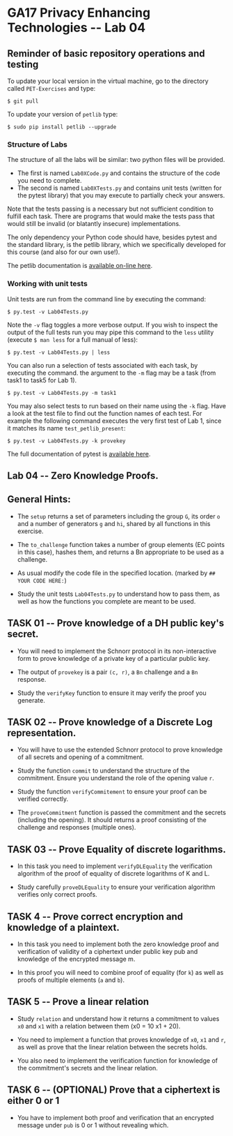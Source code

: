 # GA17 Privacy Enhancing Technologies -- Lab 04

## Reminder of basic repository operations and testing

To update your local version in the virtual machine, go to the directory called `PET-Exercises` and type:

    $ git pull

To update your version of `petlib` type:

	$ sudo pip install petlib --upgrade

### Structure of Labs
The structure of all the labs will be similar: two python files will be provided. 

- The first is named `Lab0XCode.py` and contains the structure of the code you need to complete. 
- The second is named `Lab0XTests.py` and contains unit tests (written for the pytest library) that you may execute to partially check your answers. 

Note that the tests passing is a necessary but not sufficient condition to fulfill each task. There are programs that would make the tests pass that would still be invalid (or blatantly insecure) implementations.

The only dependency your Python code should have, besides pytest and the standard library, is the petlib library, which we specifically developed for this course (and also for our own use!). 

The petlib documentation is [available on-line here](http://petlib.readthedocs.org/en/latest/index.html).


### Working with unit tests
Unit tests are run from the command line by executing the command:

```
$ py.test -v Lab04Tests.py
```

Note the `-v` flag toggles a more verbose output. If you wish to inspect the output of the full tests run you may pipe this command to the `less` utility (execute `$ man less` for a full manual of less):

```
$ py.test -v Lab04Tests.py | less
```

You can also run a selection of tests associated with each task, by executing the command. the argument to the `-m` flag may be a task (from task1 to task5 for Lab 1).

```
$ py.test -v Lab04Tests.py -m task1
```

You may also select tests to run based on their name using the `-k` flag. Have a look at the test file to find out the function names of each test. For example the following command executes the very first test of Lab 1, since it matches its name `test_petlib_present`:

```
$ py.test -v Lab04Tests.py -k provekey
```

The full documentation of pytest is [available here](http://pytest.org/latest/).

## Lab 04 -- Zero Knowledge Proofs.

## General Hints:

- The `setup` returns a set of parameters including the group `G`, its order `o` and a number of generators `g` and `hi`, shared by all functions in this exercise.

- The `to_challenge` function takes a number of group elements (EC points in this case), hashes them, and returns a Bn appropriate to be used as a challenge.

- As usual modify the code file in the specified location. (marked by `## YOUR CODE HERE:`)

- Study the unit tests `Lab04Tests.py` to understand how to pass them, as well as how the functions you complete are meant to be used.

## TASK 01 -- Prove knowledge of a DH public key's secret.

- You will need to implement the Schnorr protocol in its non-interactive form to prove knowledge of a private key of a particular public key. 

- The output of `provekey` is a pair `(c, r)`, a `Bn` challenge and a `Bn` response.

- Study the `verifyKey` function to ensure it may verify the proof you generate.

## TASK 02 -- Prove knowledge of a Discrete Log representation.

- You will have to use the extended Schnorr protocol to prove knowledge of all secrets and opening of a commitment. 

- Study the function `commit` to understand the structure of the commitment. Ensure you understand the role of the opening value `r`.

- Study the function `verifyCommitement` to ensure your proof can be verified correctly.

- The `proveCommitment` function is passed the commitment and the secrets (including the opening). It should returns a proof consisting of the challenge and responses (multiple ones). 

## TASK 03 -- Prove Equality of discrete logarithms.

- In this task you need to implement `verifyDLEquality` the verification algorithm of the proof of equality of discrete logarithms of K and L.

- Study carefully `proveDLEquality` to ensure your verification algorithm verifies only correct proofs.

## TASK 4 -- Prove correct encryption and knowledge of a plaintext.

- In this task you need to implement both the zero knowledge proof and verification of validity of a ciphertext under public key pub and knowledge of the encrypted message m.

- In this proof you will need to combine proof of equality (for `k`) as well as proofs of multiple elements (`a` and `b`).

## TASK 5 -- Prove a linear relation

- Study `relation` and understand how it returns a commitment to values `x0` and `x1` with a relation between them (x0 = 10 x1 + 20).

- You need to implement a function that proves knowledge of `x0`, `x1` and `r`, as well as prove that the linear relation between the secrets holds.

- You also need to implement the verification function for knowledge of the commitment's secrets and the linear relation.

## TASK 6 -- (OPTIONAL) Prove that a ciphertext is either 0 or 1

- You have to implement both proof and verification that an encrypted message under `pub` is 0 or 1 without revealing which.
